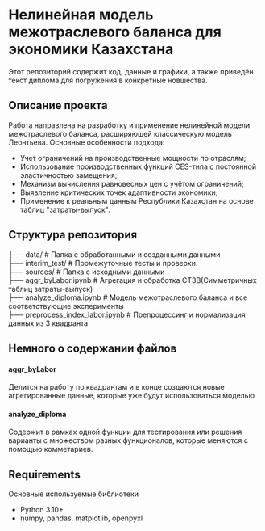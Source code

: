 # Нелинейная модель межотраслевого баланса для экономики Казахстана

Этот репозиторий содержит код, данные и графики, а также приведён текст диплома для погружения в конкретные новшества.

## Описание проекта

Работа направлена на разработку и применение нелинейной модели межотраслевого баланса, расширяющей классическую модель Леонтьева. Основные особенности подхода:

- Учет ограничений на производственные мощности по отраслям;
- Использование производственных функций CES-типа с постоянной эластичностью замещения;
- Механизм вычисления равновесных цен с учётом ограничений;
- Выявление критических точек адаптивности экономики;
- Применение к реальным данным Республики Казахстан на основе таблиц "затраты-выпуск".

## Структура репозитория
├── data/ # Папка с обработанными и созданными данными \
├── interim_test/ # Промежуточные тесты и проверки. \
├── sources/ # Папка с исходными данными \
├── aggr_byLabor.ipynb # Агрегация и обработка СТЗВ(Симметричных таблиц затраты-выпуск) \
├── analyze_diploma.ipynb # Модель межотраслевого баланса и все соответствующие эксперименты \
├── preprocess_index_labor.ipynb # Препроцессинг и нормализация данных из 3 квадранта 

## Немного о содержании файлов

#### aggr_byLabor
Делится на работу по квадрантам и в конце создаются новые агрегированные данные, которые уже будут использоваться моделью

#### analyze_diploma
Содержит в рамках одной функции для тестирования или решения варианты с множеством разных функционалов, которые меняются с помощью комметариев. 

## Requirements
Основные используемые библиотеки
- Python 3.10+
- numpy, pandas, matplotlib, openpyxl